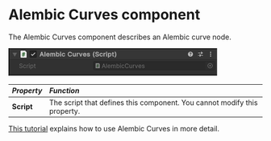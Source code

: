 # Alembic Curves component

The Alembic Curves component describes an Alembic curve node.

![The Alembic Curves component](images/abc_curves_options.png)

| *Property*        | *Function*                                                               |
| :---------------- | :----------------------------------------------------------------------- |
| **Script**        | The script that defines this component. You cannot modify this property. |

[This tutorial](curves.md) explains how to use Alembic Curves in more detail.

